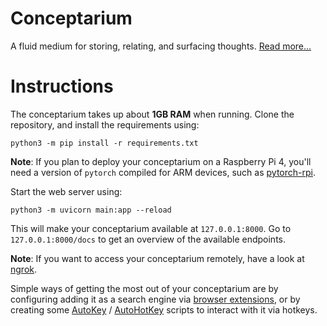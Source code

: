 # Conceptarium
A fluid medium for storing, relating, and surfacing thoughts. [Read more...](https://psionica.org/tools/conceptarium/)

# Instructions
The conceptarium takes up about **1GB RAM** when running. Clone the repository, and install the requirements using:

```
python3 -m pip install -r requirements.txt
```
**Note**: If you plan to deploy your conceptarium on a Raspberry Pi 4, you'll need a version of `pytorch` compiled for ARM devices, such as [pytorch-rpi](https://github.com/ljk53/pytorch-rpi/blob/master/torch-1.9.0a0%2Bgitd69c22d-cp39-cp39-linux_aarch64.whl). 

Start the web server using:
```
python3 -m uvicorn main:app --reload
```

This will make your conceptarium available at `127.0.0.1:8000`. Go to `127.0.0.1:8000/docs` to get an overview of the available endpoints.

**Note**: If you want to access your conceptarium remotely, have a look at [ngrok](https://ngrok.com/).

Simple ways of getting the most out of your conceptarium are by configuring adding it as a search engine via [browser extensions](https://addons.mozilla.org/en-US/firefox/addon/swift-selection-search/), or by creating some [AutoKey](https://github.com/autokey/autokey) / [AutoHotKey](https://www.autohotkey.com/) scripts to interact with it via hotkeys.
